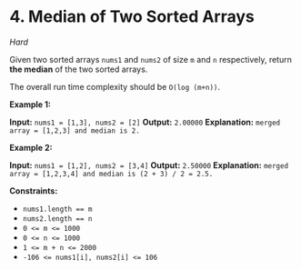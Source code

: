 # 4. Median of Two Sorted Arrays

*Hard*

Given two sorted arrays `nums1` and `nums2` of size `m` and `n` respectively, return **the median** of the two sorted arrays.

The overall run time complexity should be `O(log (m+n))`.

**Example 1:**

  **Input:** `nums1 = [1,3], nums2 = [2]`
  **Output:** `2.00000`
  **Explanation:** `merged array = [1,2,3] and median is 2.`

**Example 2:**

  **Input:** `nums1 = [1,2], nums2 = [3,4]`
  **Output:** `2.50000`
  **Explanation:** `merged array = [1,2,3,4] and median is (2 + 3) / 2 = 2.5.`

**Constraints:**

- `nums1.length == m`
- `nums2.length == n`
- `0 <= m <= 1000`
- `0 <= n <= 1000`
- `1 <= m + n <= 2000`
- `-106 <= nums1[i], nums2[i] <= 106`
